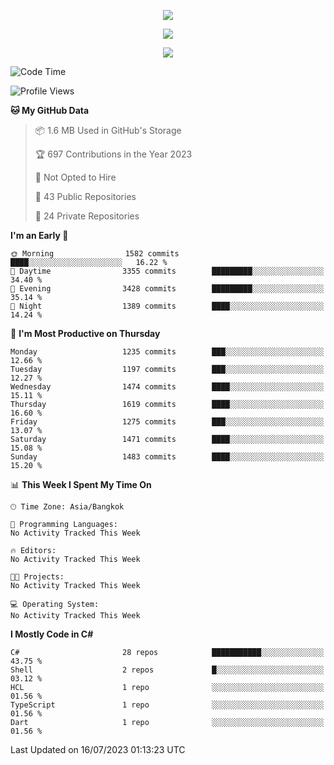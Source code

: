 <p align="center">
  <a href="say-hi.gif"> 
    <img align="center" src="say-hi.gif"/>
  </a>
</p>
<p align="center">
  <a href="https://github.com/htthinh1999">
    <img align="center" src="https://github-readme-stats-kappa-pink.vercel.app/api?username=htthinh1999&show_icons=true&count_private=true&theme=dracula"/>
  </a>
</p>
<p align="center">
  <a href="https://github.com/htthinh1999">
    <img src="https://github-readme-stats-kappa-pink.vercel.app/api/top-langs/?username=htthinh1999&layout=compact&langs_count=6&count_private=true&hide=tsql,hlsl,glsl,shaderlab&theme=dracula"/>
  </a>
</p>

<!--START_SECTION:waka-->
![Code Time](http://img.shields.io/badge/Code%20Time-0%20secs-blue)

![Profile Views](http://img.shields.io/badge/Profile%20Views-0-blue)

**🐱 My GitHub Data** 

> 📦 1.6 MB Used in GitHub's Storage 
 > 
> 🏆 697 Contributions in the Year 2023
 > 
> 🚫 Not Opted to Hire
 > 
> 📜 43 Public Repositories 
 > 
> 🔑 24 Private Repositories 
 > 
**I'm an Early 🐤** 

```text
🌞 Morning                1582 commits        ████░░░░░░░░░░░░░░░░░░░░░   16.22 % 
🌆 Daytime                3355 commits        █████████░░░░░░░░░░░░░░░░   34.40 % 
🌃 Evening                3428 commits        █████████░░░░░░░░░░░░░░░░   35.14 % 
🌙 Night                  1389 commits        ████░░░░░░░░░░░░░░░░░░░░░   14.24 % 
```
📅 **I'm Most Productive on Thursday** 

```text
Monday                   1235 commits        ███░░░░░░░░░░░░░░░░░░░░░░   12.66 % 
Tuesday                  1197 commits        ███░░░░░░░░░░░░░░░░░░░░░░   12.27 % 
Wednesday                1474 commits        ████░░░░░░░░░░░░░░░░░░░░░   15.11 % 
Thursday                 1619 commits        ████░░░░░░░░░░░░░░░░░░░░░   16.60 % 
Friday                   1275 commits        ███░░░░░░░░░░░░░░░░░░░░░░   13.07 % 
Saturday                 1471 commits        ████░░░░░░░░░░░░░░░░░░░░░   15.08 % 
Sunday                   1483 commits        ████░░░░░░░░░░░░░░░░░░░░░   15.20 % 
```


📊 **This Week I Spent My Time On** 

```text
🕑︎ Time Zone: Asia/Bangkok

💬 Programming Languages: 
No Activity Tracked This Week

🔥 Editors: 
No Activity Tracked This Week

🐱‍💻 Projects: 
No Activity Tracked This Week

💻 Operating System: 
No Activity Tracked This Week
```

**I Mostly Code in C#** 

```text
C#                       28 repos            ███████████░░░░░░░░░░░░░░   43.75 % 
Shell                    2 repos             █░░░░░░░░░░░░░░░░░░░░░░░░   03.12 % 
HCL                      1 repo              ░░░░░░░░░░░░░░░░░░░░░░░░░   01.56 % 
TypeScript               1 repo              ░░░░░░░░░░░░░░░░░░░░░░░░░   01.56 % 
Dart                     1 repo              ░░░░░░░░░░░░░░░░░░░░░░░░░   01.56 % 
```




 Last Updated on 16/07/2023 01:13:23 UTC
<!--END_SECTION:waka-->
